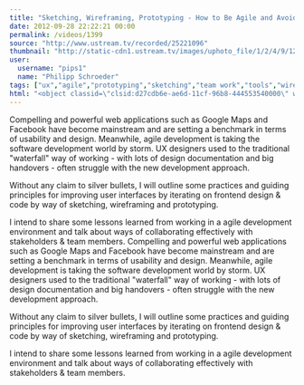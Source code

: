 ```yaml
---
title: "Sketching, Wireframing, Prototyping - How to Be Agile and Avoid Half-Baked User Experience"
date: 2012-09-28 22:22:21 00:00
permalink: /videos/1399
source: "http://www.ustream.tv/recorded/25221096"
thumbnail: "http://static-cdn1.ustream.tv/images/uphoto_file/1/2/4/9/12494883/th/smalls2_120_12494883_logofec_1346758424.jpg"
user:
  username: "pips1"
  name: "Philipp Schroeder"
tags: ["ux","agile","prototyping","sketching","team work","tools","wireframing"]
html: "<object classid=\"clsid:d27cdb6e-ae6d-11cf-96b8-444553540000\" width=\"480\" height=\"296\" id=\"utv534464\" name=\"utv_n_268657\"><param name=\"wmode\" value=\"transparent\"><param name=\"flashvars\" value=\"loc=%2F&amp;autoplay=false&amp;vid=25221096\"><param name=\"wmode\" value=\"opaque\"><param name=\"allowfullscreen\" value=\"true\"><param name=\"allowscriptaccess\" value=\"always\"><param name=\"src\" value=\"http://www.ustream.tv/flash/viewer.swf\"><embed flashvars=\"loc=%2F&amp;autoplay=false&amp;vid=25221096\" width=\"480\" height=\"296\" wmode=\"transparent\" allowfullscreen=\"true\" allowscriptaccess=\"always\" id=\"utv534464\" name=\"utv_n_268657\" src=\"http://www.ustream.tv/flash/viewer.swf\" type=\"application/x-shockwave-flash\"></embed></object>"
---
```


Compelling and powerful web applications such as Google Maps and Facebook have become mainstream and are setting a benchmark in terms of usability and design. Meanwhile, agile development is taking the software development world by storm. UX designers used to the traditional "waterfall" way of working - with lots of design documentation and big handovers - often struggle with the new development approach.

Without any claim to silver bullets, I will outline some practices and guiding principles for improving user interfaces by iterating on frontend design & code by way of sketching, wireframing and prototyping.

I intend to share some lessons learned from working in a agile development environment and talk about ways of collaborating effectively with stakeholders & team members.
Compelling and powerful web applications such as Google Maps and Facebook have become mainstream and are setting a benchmark in terms of usability and design. Meanwhile, agile development is taking the software development world by storm. UX designers used to the traditional "waterfall" way of working - with lots of design documentation and big handovers - often struggle with the new development approach.

Without any claim to silver bullets, I will outline some practices and guiding principles for improving user interfaces by iterating on frontend design & code by way of sketching, wireframing and prototyping.

I intend to share some lessons learned from working in a agile development environment and talk about ways of collaborating effectively with stakeholders & team members.